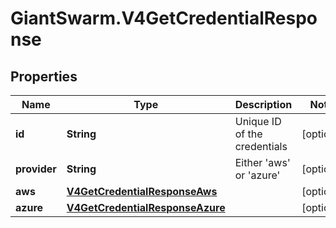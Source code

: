 # GiantSwarm.V4GetCredentialResponse

## Properties

Name | Type | Description | Notes
------------ | ------------- | ------------- | -------------
**id** | **String** | Unique ID of the credentials | [optional] 
**provider** | **String** | Either &#39;aws&#39; or &#39;azure&#39; | [optional] 
**aws** | [**V4GetCredentialResponseAws**](V4GetCredentialResponseAws.md) |  | [optional] 
**azure** | [**V4GetCredentialResponseAzure**](V4GetCredentialResponseAzure.md) |  | [optional] 


